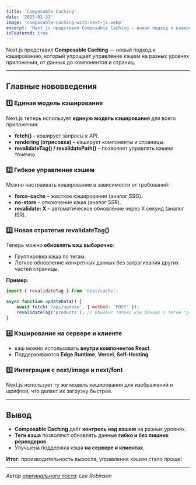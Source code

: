 ```yaml
---
title: 'Composable Caching'
date: '2025-01-31'
image: 'composable-caching-with-next-js.webp'
excerpt: 'Next.js представил Composable Caching — новый подход к кэшированию, который упрощает управление кэшем на разных уровнях приложения, от данных до компонентов и страниц.'
isFeatured: true
---
```


Next.js представил **Composable Caching** — новый подход к кэшированию, который упрощает управление кэшем на разных уровнях приложения, от данных до компонентов и страниц.

---

## **Главные нововведения**

### 1️⃣ **Единая модель кэширования**

Next.js теперь использует **единую модель кэширования** для всего приложения:

- **fetch()** – кэширует запросы к API.
- **rendering (отрисовка)** – кэширует компоненты и страницы.
- **revalidateTag() / revalidatePath()** – позволяет управлять кэшем точечно.

### 2️⃣ **Гибкое управление кэшем**

Можно настраивать кэширование в зависимости от требований:

- **force-cache** – жесткое кэширование (аналог SSG).
- **no-store** – отключение кэша (аналог SSR).
- **revalidate: X** – автоматическое обновление через X секунд (аналог ISR).

### 3️⃣ **Новая стратегия revalidateTag()**

Теперь можно **обновлять кэш выборочно**:

- Группировка кэша по тегам.
- Легкое обновление конкретных данных без затрагивания других частей страницы.

**Пример:**

```js
import { revalidateTag } from 'next/cache';

async function updateData() {
    await fetch('/api/update', { method: 'POST' });
    revalidateTag('products'); // Обновит только кэш данных с тегом "products"
}
```

### 4️⃣ **Кэширование на сервере и клиенте**

- кэш можно использовать **внутри компонентов React**.
- Поддерживаются **Edge Runtime**, **Vercel**, **Self-Hosting**.

### 5️⃣ **Интеграция с next/image и next/font**

Next.js использует ту же модель кэширования для изображений и шрифтов, что делает их загрузку быстрее.

---

## **Вывод**

- **Composable Caching** даёт **контроль над кэшем** на разных уровнях.
- **Теги кэша** позволяют обновлять данные **гибко и без лишних ререндеров**.
- Улучшена поддержка кэша **на сервере и клиентах**.

**Итог:** производительность выросла, управление кэшем стало проще!

---

_Автор [оригинального поста](https://nextjs.org/blog/composable-caching): Lee Robinson_

